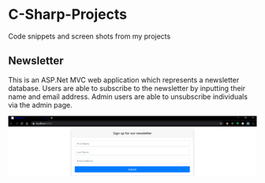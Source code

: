 # C-Sharp-Projects
Code snippets and screen shots from my projects

## Newsletter
This is an ASP.Net MVC web application which represents a newsletter database.  Users are able to subscribe to the newsletter by inputting their name and email address.  Admin users are able to unsubscribe individuals via the admin page.

![Newsletter sign-up](https://github.com/TB9652/C-Sharp-Projects/blob/master/SignUp.PNG)

